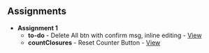 ## Assignments

- **Assignment 1**  
  - **to-do** - Delete All btn with confirm msg, inline editing - [View](to-do/README.md)  
  - **countClosures** - Reset Counter Button - [View](countClosures/)
